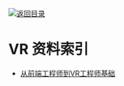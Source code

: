 [![返回目录](https://parg.co/UGo)](https://parg.co/b4z) 
 
 
# VR 资料索引

- [从前端工程师到VR工程师基础](https://zhuanlan.zhihu.com/p/24355583)